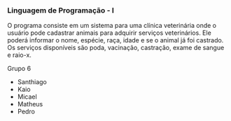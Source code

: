 ### Linguagem de Programação - I

O programa consiste em um sistema para uma clínica veterinária onde o usuário pode cadastrar animais para adquirir serviços veterinários. Ele poderá informar o nome, espécie, raça, idade e se o animal já foi castrado. Os serviços disponíveis são poda, vacinação, castração, exame de sangue e raio-x.


Grupo 6
- Santhiago
- Kaio
- Micael
- Matheus
- Pedro

  

